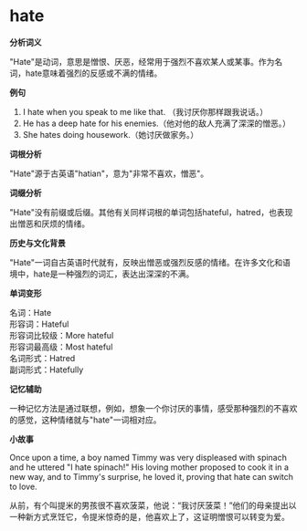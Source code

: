 # hate

**分析词义**

  

"Hate"是动词，意思是憎恨、厌恶，经常用于强烈不喜欢某人或某事。作为名词，hate意味着强烈的反感或不满的情绪。

  

**例句**

  

1.  I hate when you speak to me like that. （我讨厌你那样跟我说话。）
2.  He has a deep hate for his enemies.（他对他的敌人充满了深深的憎恶。）
3.  She hates doing housework.（她讨厌做家务。）

  

**词根分析**

  

"Hate"源于古英语"hatian"，意为"非常不喜欢，憎恶"。

  

**词缀分析**

  

"Hate"没有前缀或后缀。其他有关同样词根的单词包括hateful，hatred，也表现出憎恶和厌烦的情绪。

  

**历史与文化背景**

  

"Hate"一词自古英语时代就有，反映出憎恶或强烈反感的情绪。在许多文化和语境中，hate是一种强烈的词汇，表达出深深的不满。

  

**单词变形**

  

名词：Hate  
形容词：Hateful  
形容词比较级：More hateful  
形容词最高级：Most hateful  
名词形式：Hatred  
副词形式：Hatefully

  

**记忆辅助**

  

一种记忆方法是通过联想，例如，想象一个你讨厌的事情，感受那种强烈的不喜欢的感觉，这种情绪就与"hate"一词相对应。

  

**小故事**

  

Once upon a time, a boy named Timmy was very displeased with spinach and he uttered "I hate spinach!" His loving mother proposed to cook it in a new way, and to Timmy's surprise, he loved it, proving that hate can switch to love.

  

从前，有个叫提米的男孩很不喜欢菠菜，他说：“我讨厌菠菜！”他们的母亲提出以一种新方式烹饪它，令提米惊奇的是，他喜欢上了，这证明憎恨可以转变为爱。
